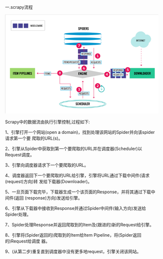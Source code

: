 一.scrapy流程

![scrapy_1](images\scrapy_1.png)

Scrapy中的数据流由执行引擎控制,过程如下:

1、引擎打开⼀个⽹站(open a domain)，找到处理该⽹站的Spider并向该spider请求第⼀个要 爬取的URL(s)。 

2、引擎从Spider中获取到第⼀个要爬取的URL并在调度器(Scheduler)以Request调度。 

3、引擎向调度器请求下⼀个要爬取的URL。 

4、调度器返回下⼀个要爬取的URL给引擎，引擎将URL通过下载中间件(请求(request)⽅向)转 发给下载器(Downloader)。 

5、⼀旦⻚⾯下载完毕，下载器⽣成⼀个该⻚⾯的Response，并将其通过下载中间件(返回 (response)⽅向)发送给引擎。 

6、引擎从下载器中接收到Response并通过Spider中间件(输⼊⽅向)发送给Spider处理。 

7、Spider处理Response并返回爬取到的Item及(跟进的)新的Request给引擎。 

8、引擎将(Spider返回的)爬取到的Item给Item Pipeline，将(Spider返回的)Request给调度 器。 

9、(从第⼆步)重复直到调度器中没有更多地request，引擎关闭该⽹站。 